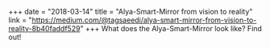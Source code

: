 +++
date = "2018-03-14"
title = "Alya-Smart-Mirror from vision to reality"
link = "https://medium.com/@tagsaeedi/alya-smart-mirror-from-vision-to-reality-8b40faddf529"
+++
What does the Alya-Smart-Mirror look like? Find out!